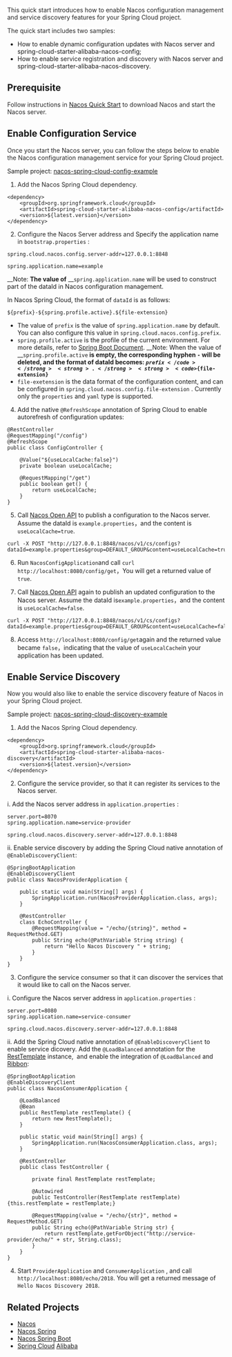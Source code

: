 <span data-type="color" style="color:rgb(38, 38, 38)"><span data-type="background" style="background-color:rgb(255, 255, 255)">This quick start introduces how to enable Nacos configuration management and service discovery features for your Spring Cloud project.</span></span>

<span data-type="color" style="color:rgb(38, 38, 38)"><span data-type="background" style="background-color:rgb(255, 255, 255)">The quick start includes two samples:</span></span>

* How to enable dynamic configuration updates with Nacos server and spring-cloud-starter-alibaba-nacos-config;
* How to enable <span data-type="color" style="color:rgb(38, 38, 38)"><span data-type="background" style="background-color:rgb(255, 255, 255)">service registration and discovery with </span></span>Nacos server and spring-cloud-starter-alibaba-nacos-discovery.

## Prerequisite

<span data-type="color" style="color:rgb(38, 38, 38)"><span data-type="background" style="background-color:rgb(255, 255, 255)">Follow instructions in </span></span>[Nacos Quick Start](https://nacos.io/zh-cn/docs/quick-start.html)<span data-type="color" style="color:rgb(38, 38, 38)"><span data-type="background" style="background-color:rgb(255, 255, 255)"> to download Nacos and start the Nacos server.</span></span>

## Enable Configuration Service

<span data-type="color" style="color:rgb(38, 38, 38)"><span data-type="background" style="background-color:rgb(255, 255, 255)">Once you start the Nacos server, you can follow the steps below to enable the Nacos configuration management service for your Spring Cloud project. </span></span>

Sample project: [nacos-spring-cloud-config-example](https://github.com/nacos-group/nacos-examples/tree/master/nacos-spring-cloud-example/nacos-spring-cloud-config-example)

1. <span data-type="color" style="color:rgb(38, 38, 38)"><span data-type="background" style="background-color:rgb(255, 255, 255)">Add the Nacos Spring Cloud dependency.</span></span>

```
<dependency>
    <groupId>org.springframework.cloud</groupId>
    <artifactId>spring-cloud-starter-alibaba-nacos-config</artifactId>
    <version>${latest.version}</version>
</dependency>
```

2. <span data-type="color" style="color:rgb(38, 38, 38)"><span data-type="background" style="background-color:rgb(255, 255, 255)">Configure the Nacos Server address and </span></span>Specify the application name <span data-type="color" style="color:rgb(38, 38, 38)"><span data-type="background" style="background-color:rgb(255, 255, 255)">in </span></span>`bootstrap.properties`<span data-type="color" style="color:rgb(38, 38, 38)"><span data-type="background" style="background-color:rgb(255, 255, 255)"> </span></span>:

```
spring.cloud.nacos.config.server-addr=127.0.0.1:8848

spring.application.name=example
```

__Note: __The value of__ __`spring.application.name` will be used to construct part of the dataId in Nacos configuration management.

In Nacos Spring Cloud, the format of `dataId` is as follows:

```plain
${prefix}-${spring.profile.active}.${file-extension}
```

* The value of `prefix` is the value of `spring.application.name` by default. You can also configure this value in `spring.cloud.nacos.config.prefix`.
* `spring.profile.active` is the profile of the current environment. For more details, refer to [Spring Boot Document](https://docs.spring.io/spring-boot/docs/current/reference/html/boot-features-profiles.html#boot-features-profiles).
    __Note: When the value of __`spring.profile.active`<strong> is empty, the corresponding hyphen </strong><strong><code>-</code></strong><strong> will be deleted, and the format of dataId becomes: </strong><strong><code>${prefix}</code></strong><strong>.</strong><strong><code>${file-extension}</code></strong>
* `file-exetension` is the data format of the configuration content, and can be configured in `spring.cloud.nacos.config.file-extension` . Currently only the `properties` and `yaml` type is supported.

4. Add the native `@RefreshScope` annotation of Spring Cloud to enable autorefresh of configuration updates:

```
@RestController
@RequestMapping("/config")
@RefreshScope
public class ConfigController {

    @Value("${useLocalCache:false}")
    private boolean useLocalCache;

    @RequestMapping("/get")
    public boolean get() {
        return useLocalCache;
    }
}
```


5. Call [Nacos Open API](https://nacos.io/zh-cn/docs/open-API.html) to publish a configuration to the Nacos server. Assume the dataId is `example.properties`，and the content is `useLocalCache=true`.

```
curl -X POST "http://127.0.0.1:8848/nacos/v1/cs/configs?dataId=example.properties&group=DEFAULT_GROUP&content=useLocalCache=true"
```

6. Run `NacosConfigApplication`and call  `curl http://localhost:8080/config/get`，You will get a returned value of `true`.

7. Call [Nacos Open API](https://nacos.io/zh-cn/docs/open-API.html) again to publish an updated configuration to the Nacos server. Assume the dataId is`example.properties`，and the content is `useLocalCache=false`.

```
curl -X POST "http://127.0.0.1:8848/nacos/v1/cs/configs?dataId=example.properties&group=DEFAULT_GROUP&content=useLocalCache=false"
```

8. Access `http://localhost:8080/config/get`again and the returned value became `false`，indicating that the value of `useLocalCache`in your application has been updated.

## Enable Service Discovery

<span data-type="color" style="color:rgb(38, 38, 38)"><span data-type="background" style="background-color:rgb(255, 255, 255)">Now you would also like to enable the service discovery feature of Nacos in your Spring Cloud project. </span></span>

Sample project: [nacos-spring-cloud-discovery-example](https://github.com/nacos-group/nacos-examples/tree/master/nacos-spring-cloud-example/nacos-spring-cloud-discovery-example)

1. <span data-type="color" style="color:rgb(38, 38, 38)"><span data-type="background" style="background-color:rgb(255, 255, 255)">Add the Nacos Spring Cloud dependency.</span></span>

```
<dependency>
    <groupId>org.springframework.cloud</groupId>
    <artifactId>spring-cloud-starter-alibaba-nacos-discovery</artifactId>
    <version>${latest.version}</version>
</dependency>
```

2. Configure the service provider, so that it can register its services to the Nacos server.

 i. Add the Nacos server address in `application.properties` :

```
server.port=8070
spring.application.name=service-provider

spring.cloud.nacos.discovery.server-addr=127.0.0.1:8848
```

ii. Enable service discovery by adding the Spring Cloud native annotation of `@EnableDiscoveryClient`:

```
@SpringBootApplication
@EnableDiscoveryClient
public class NacosProviderApplication {

	public static void main(String[] args) {
		SpringApplication.run(NacosProviderApplication.class, args);
	}

	@RestController
	class EchoController {
		@RequestMapping(value = "/echo/{string}", method = RequestMethod.GET)
		public String echo(@PathVariable String string) {
			return "Hello Nacos Discovery " + string;
		}
	}
}
```


3. Configure the service consumer so that it can discover the services that it would like to call on the Nacos server.

i. Configure the Nacos server address in `application.properties` :

```
server.port=8080
spring.application.name=service-consumer

spring.cloud.nacos.discovery.server-addr=127.0.0.1:8848
```

ii. Add the Spring Cloud native annotation of `@EnableDiscoveryClient`  to enable service dicovery. Add the `@LoadBalanced` annotation for the [RestTemplate](https://docs.spring.io/spring-boot/docs/current/reference/html/boot-features-resttemplate.html) instance,  and enable the integration of `@LoadBalanced` and [Ribbon](https://cloud.spring.io/spring-cloud-netflix/multi/multi_spring-cloud-ribbon.html):

```
@SpringBootApplication
@EnableDiscoveryClient
public class NacosConsumerApplication {

    @LoadBalanced
    @Bean
    public RestTemplate restTemplate() {
        return new RestTemplate();
    }

    public static void main(String[] args) {
        SpringApplication.run(NacosConsumerApplication.class, args);
    }

    @RestController
    public class TestController {

        private final RestTemplate restTemplate;

        @Autowired
        public TestController(RestTemplate restTemplate) {this.restTemplate = restTemplate;}

        @RequestMapping(value = "/echo/{str}", method = RequestMethod.GET)
        public String echo(@PathVariable String str) {
            return restTemplate.getForObject("http://service-provider/echo/" + str, String.class);
        }
    }
}
```


4. Start `ProviderApplication` and `ConsumerApplication` , and call `http://localhost:8080/echo/2018`. You will get a returned message of `Hello Nacos Discovery 2018`.

## Related Projects

* [Nacos](https://github.com/alibaba/nacos)
* [Nacos Spring](https://github.com/nacos-group/nacos-spring-project)
* [Nacos Spring Boot](https://github.com/nacos-group/nacos-spring-boot-project)
* [Spring Cloud](https://github.com/spring-cloud-incubator/spring-cloud-alibaba) [Alibaba](https://github.com/spring-cloud-incubator/spring-cloud-alibaba)


